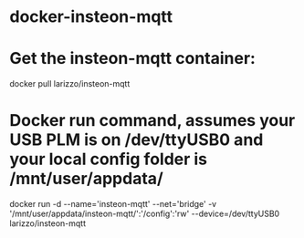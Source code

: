 # docker-insteon-mqtt

# Get the insteon-mqtt container:
docker pull larizzo/insteon-mqtt

# Docker run command, assumes your USB PLM is on /dev/ttyUSB0 and your local config folder is /mnt/user/appdata/
docker run -d --name='insteon-mqtt' --net='bridge' -v '/mnt/user/appdata/insteon-mqtt/':'/config':'rw' --device=/dev/ttyUSB0 larizzo/insteon-mqtt

